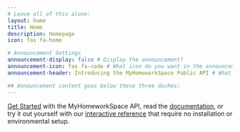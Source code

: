 ```yaml
---
# Leave all of this alone:
layout: home
title: Home
description: Homepage
icon: fas fa-home

# Announcement Settings
announcement-display: false # Display the announcement?
announcement-icon: fas fa-code # What icon do you want in the announcement
announcement-header: Introducing the MyHomeworkSpace Public API # What do you want the title of the annoucement to be.

## Announcement content goes below these three dashes:
---
```

[Get Started](/docs/get-started-api) with the MyHomeworkSpace API, read the [documentation](/apireference.html), or try it out yourself with our [interactive reference](/apireference.html) that require no installation or environmental setup.